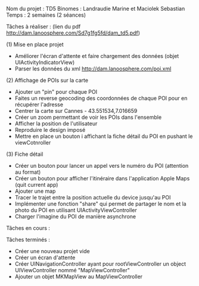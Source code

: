 Nom du projet : TD5
Binomes : Landraudie Marine et Maciolek Sebastian
Temps : 2 semaines (2 séances)

Tâches à réaliser : (lien du pdf http://dam.lanoosphere.com/Sd7g1fg5fd/dam_td5.pdf)

(1) Mise en place projet

- Améliorer l'écran d'attente et faire chargement des données (objet UIActivityIndicatorView)
- Parser les données du xml http://dam.lanoosphere.com/poi.xml

(2) Affichage de POIs sur la carte

- Ajouter un "pin" pour chaque POI
- Faites un reverse geocoding des coordonnées de chaque POI pour en récupérer l'adresse
- Centrer la carte sur Cannes - 43.551534,7.016659
- Créer un zoom permettant de voir les POIs dans l'ensemble
- Afficher la position de l'utilisateur
- Reproduire le design imposé
- Mettre en place un bouton i affichant la fiche détail du POI en pushant le viewCotnroller 

(3) Fiche détail

- Créer un bouton pour lancer un appel vers le numéro du POI (attention au format)
- Créer un bouton pour afficher l'itinéraire dans l'application Apple Maps (quit current app)
- Ajouter une map
- Tracer le trajet entre la position actuelle du device jusqu'au POI
- Implémenter une fonction "share" qui permet de partager le nom et la photo du POI en utilisant UIActivityViewController
- Charger l'imagine du POI de manière asynchrone

Tâches en cours :


Tâches terminés :

- Créer une nouveau projet vide
- Créer un écran d'attente 
- Créer UINavigationController ayant pour rootViewController un object UIViewController nommé "MapViewController"
- Ajouter un objet MKMapView au MapViewController